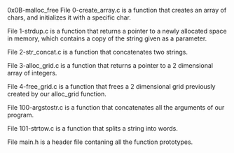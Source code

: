 0x0B-malloc_free
File 0-create_array.c is a function that creates an array of chars, and initializes it with a specific char.

File 1-strdup.c is a function that returns a pointer to a newly allocated space in memory, which contains a copy of the string given as a parameter.

File 2-str_concat.c is a function that concatenates two strings.

File 3-alloc_grid.c is a function that returns a pointer to a 2 dimensional array of integers.

File 4-free_grid.c is a function that frees a 2 dimensional grid previously created by our alloc_grid function.

File 100-argstostr.c is a function that concatenates all the arguments of our program.

File 101-strtow.c is a function that splits a string into words.

File main.h is a header file contaning all the function prototypes.